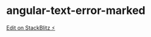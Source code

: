 # angular-text-error-marked

[Edit on StackBlitz ⚡️](https://stackblitz.com/edit/angular-text-error-marked)